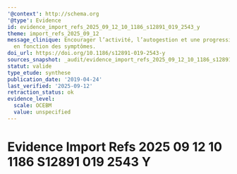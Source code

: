 ```yaml
---
'@context': http://schema.org
'@type': Evidence
id: evidence_import_refs_2025_09_12_10_1186_s12891_019_2543_y
theme: import_refs_2025_09_12
message_clinique: Encourager l’activité, l’autogestion et une progression graduée
  en fonction des symptômes.
doi_url: https://doi.org/10.1186/s12891-019-2543-y
sources_snapshot: _audit/evidence_import_refs_2025_09_12_10_1186_s12891_019_2543_y.json
statut: valide
type_etude: synthese
publication_date: '2019-04-24'
last_verified: '2025-09-12'
retraction_status: ok
evidence_level:
  scale: OCEBM
  value: unspecified
---
```

# Evidence Import Refs 2025 09 12 10 1186 S12891 019 2543 Y

